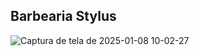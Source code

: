 ## Barbearia Stylus

![Captura de tela de 2025-01-08 10-02-27](https://github.com/user-attachments/assets/7c684bcf-4b13-4405-82ca-6681f8eb7084)
